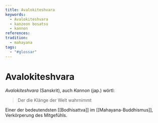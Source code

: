 ```yaml
---
title: Avalokiteshvara
keywords:
  - Avalokiteshvara
  - kanzeon bosatsu
  - kannon
references: 
tradition:
  - mahayana
tags:
  - "#glossar"
---
```

# Avalokiteshvara 

_Avalokiteshvara_ (Sanskrit), auch _Kannon_ (jap.) wörtl: 
> Der die Klänge der Welt wahrnimmt

Einer der bedeutendsten [[Bodhisattva]] im [[Mahayana-Buddhismus]], Verkörperung des Mitgefühls.
